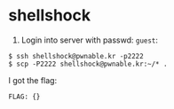 # shellshock

1. Login into server with passwd: `guest`:
```
$ ssh shellshock@pwnable.kr -p2222
$ scp -P2222 shellshock@pwnable.kr:~/* .
```
I got the flag:

```
FLAG: {}
```